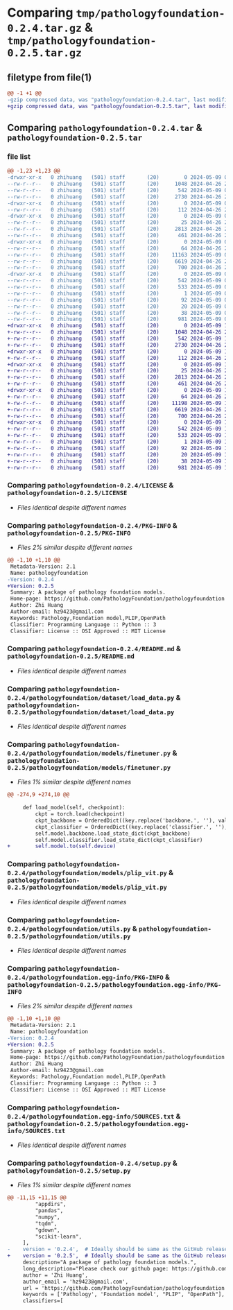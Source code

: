 # Comparing `tmp/pathologyfoundation-0.2.4.tar.gz` & `tmp/pathologyfoundation-0.2.5.tar.gz`

## filetype from file(1)

```diff
@@ -1 +1 @@
-gzip compressed data, was "pathologyfoundation-0.2.4.tar", last modified: Thu May  9 01:26:13 2024, max compression
+gzip compressed data, was "pathologyfoundation-0.2.5.tar", last modified: Thu May  9 18:27:06 2024, max compression
```

## Comparing `pathologyfoundation-0.2.4.tar` & `pathologyfoundation-0.2.5.tar`

### file list

```diff
@@ -1,23 +1,23 @@
-drwxr-xr-x   0 zhihuang   (501) staff       (20)        0 2024-05-09 01:26:13.465820 pathologyfoundation-0.2.4/
--rw-r--r--   0 zhihuang   (501) staff       (20)     1048 2024-04-26 21:38:18.000000 pathologyfoundation-0.2.4/LICENSE
--rw-r--r--   0 zhihuang   (501) staff       (20)      542 2024-05-09 01:26:13.464808 pathologyfoundation-0.2.4/PKG-INFO
--rw-r--r--   0 zhihuang   (501) staff       (20)     2730 2024-04-26 21:38:18.000000 pathologyfoundation-0.2.4/README.md
-drwxr-xr-x   0 zhihuang   (501) staff       (20)        0 2024-05-09 01:26:13.450374 pathologyfoundation-0.2.4/pathologyfoundation/
--rw-r--r--   0 zhihuang   (501) staff       (20)      112 2024-04-26 21:38:18.000000 pathologyfoundation-0.2.4/pathologyfoundation/__init__.py
-drwxr-xr-x   0 zhihuang   (501) staff       (20)        0 2024-05-09 01:26:13.462340 pathologyfoundation-0.2.4/pathologyfoundation/dataset/
--rw-r--r--   0 zhihuang   (501) staff       (20)       25 2024-04-26 21:38:18.000000 pathologyfoundation-0.2.4/pathologyfoundation/dataset/__init__.py
--rw-r--r--   0 zhihuang   (501) staff       (20)     2813 2024-04-26 21:38:18.000000 pathologyfoundation-0.2.4/pathologyfoundation/dataset/load_data.py
--rw-r--r--   0 zhihuang   (501) staff       (20)      461 2024-04-26 22:13:48.000000 pathologyfoundation-0.2.4/pathologyfoundation/model_zoo.py
-drwxr-xr-x   0 zhihuang   (501) staff       (20)        0 2024-05-09 01:26:13.463989 pathologyfoundation-0.2.4/pathologyfoundation/models/
--rw-r--r--   0 zhihuang   (501) staff       (20)       64 2024-04-26 21:38:18.000000 pathologyfoundation-0.2.4/pathologyfoundation/models/__init__.py
--rw-r--r--   0 zhihuang   (501) staff       (20)    11163 2024-05-09 01:25:24.000000 pathologyfoundation-0.2.4/pathologyfoundation/models/finetuner.py
--rw-r--r--   0 zhihuang   (501) staff       (20)     6619 2024-04-26 21:38:18.000000 pathologyfoundation-0.2.4/pathologyfoundation/models/plip_vit.py
--rw-r--r--   0 zhihuang   (501) staff       (20)      700 2024-04-26 21:38:18.000000 pathologyfoundation-0.2.4/pathologyfoundation/utils.py
-drwxr-xr-x   0 zhihuang   (501) staff       (20)        0 2024-05-09 01:26:13.457533 pathologyfoundation-0.2.4/pathologyfoundation.egg-info/
--rw-r--r--   0 zhihuang   (501) staff       (20)      542 2024-05-09 01:26:13.000000 pathologyfoundation-0.2.4/pathologyfoundation.egg-info/PKG-INFO
--rw-r--r--   0 zhihuang   (501) staff       (20)      533 2024-05-09 01:26:13.000000 pathologyfoundation-0.2.4/pathologyfoundation.egg-info/SOURCES.txt
--rw-r--r--   0 zhihuang   (501) staff       (20)        1 2024-05-09 01:26:13.000000 pathologyfoundation-0.2.4/pathologyfoundation.egg-info/dependency_links.txt
--rw-r--r--   0 zhihuang   (501) staff       (20)       92 2024-05-09 01:26:13.000000 pathologyfoundation-0.2.4/pathologyfoundation.egg-info/requires.txt
--rw-r--r--   0 zhihuang   (501) staff       (20)       20 2024-05-09 01:26:13.000000 pathologyfoundation-0.2.4/pathologyfoundation.egg-info/top_level.txt
--rw-r--r--   0 zhihuang   (501) staff       (20)       38 2024-05-09 01:26:13.465965 pathologyfoundation-0.2.4/setup.cfg
--rw-r--r--   0 zhihuang   (501) staff       (20)      981 2024-05-09 01:26:06.000000 pathologyfoundation-0.2.4/setup.py
+drwxr-xr-x   0 zhihuang   (501) staff       (20)        0 2024-05-09 18:27:06.300938 pathologyfoundation-0.2.5/
+-rw-r--r--   0 zhihuang   (501) staff       (20)     1048 2024-04-26 21:38:18.000000 pathologyfoundation-0.2.5/LICENSE
+-rw-r--r--   0 zhihuang   (501) staff       (20)      542 2024-05-09 18:27:06.300172 pathologyfoundation-0.2.5/PKG-INFO
+-rw-r--r--   0 zhihuang   (501) staff       (20)     2730 2024-04-26 21:38:18.000000 pathologyfoundation-0.2.5/README.md
+drwxr-xr-x   0 zhihuang   (501) staff       (20)        0 2024-05-09 18:27:06.283444 pathologyfoundation-0.2.5/pathologyfoundation/
+-rw-r--r--   0 zhihuang   (501) staff       (20)      112 2024-04-26 21:38:18.000000 pathologyfoundation-0.2.5/pathologyfoundation/__init__.py
+drwxr-xr-x   0 zhihuang   (501) staff       (20)        0 2024-05-09 18:27:06.297665 pathologyfoundation-0.2.5/pathologyfoundation/dataset/
+-rw-r--r--   0 zhihuang   (501) staff       (20)       25 2024-04-26 21:38:18.000000 pathologyfoundation-0.2.5/pathologyfoundation/dataset/__init__.py
+-rw-r--r--   0 zhihuang   (501) staff       (20)     2813 2024-04-26 21:38:18.000000 pathologyfoundation-0.2.5/pathologyfoundation/dataset/load_data.py
+-rw-r--r--   0 zhihuang   (501) staff       (20)      461 2024-04-26 22:13:48.000000 pathologyfoundation-0.2.5/pathologyfoundation/model_zoo.py
+drwxr-xr-x   0 zhihuang   (501) staff       (20)        0 2024-05-09 18:27:06.299280 pathologyfoundation-0.2.5/pathologyfoundation/models/
+-rw-r--r--   0 zhihuang   (501) staff       (20)       64 2024-04-26 21:38:18.000000 pathologyfoundation-0.2.5/pathologyfoundation/models/__init__.py
+-rw-r--r--   0 zhihuang   (501) staff       (20)    11198 2024-05-09 18:26:37.000000 pathologyfoundation-0.2.5/pathologyfoundation/models/finetuner.py
+-rw-r--r--   0 zhihuang   (501) staff       (20)     6619 2024-04-26 21:38:18.000000 pathologyfoundation-0.2.5/pathologyfoundation/models/plip_vit.py
+-rw-r--r--   0 zhihuang   (501) staff       (20)      700 2024-04-26 21:38:18.000000 pathologyfoundation-0.2.5/pathologyfoundation/utils.py
+drwxr-xr-x   0 zhihuang   (501) staff       (20)        0 2024-05-09 18:27:06.292713 pathologyfoundation-0.2.5/pathologyfoundation.egg-info/
+-rw-r--r--   0 zhihuang   (501) staff       (20)      542 2024-05-09 18:27:06.000000 pathologyfoundation-0.2.5/pathologyfoundation.egg-info/PKG-INFO
+-rw-r--r--   0 zhihuang   (501) staff       (20)      533 2024-05-09 18:27:06.000000 pathologyfoundation-0.2.5/pathologyfoundation.egg-info/SOURCES.txt
+-rw-r--r--   0 zhihuang   (501) staff       (20)        1 2024-05-09 18:27:06.000000 pathologyfoundation-0.2.5/pathologyfoundation.egg-info/dependency_links.txt
+-rw-r--r--   0 zhihuang   (501) staff       (20)       92 2024-05-09 18:27:06.000000 pathologyfoundation-0.2.5/pathologyfoundation.egg-info/requires.txt
+-rw-r--r--   0 zhihuang   (501) staff       (20)       20 2024-05-09 18:27:06.000000 pathologyfoundation-0.2.5/pathologyfoundation.egg-info/top_level.txt
+-rw-r--r--   0 zhihuang   (501) staff       (20)       38 2024-05-09 18:27:06.301006 pathologyfoundation-0.2.5/setup.cfg
+-rw-r--r--   0 zhihuang   (501) staff       (20)      981 2024-05-09 18:26:15.000000 pathologyfoundation-0.2.5/setup.py
```

### Comparing `pathologyfoundation-0.2.4/LICENSE` & `pathologyfoundation-0.2.5/LICENSE`

 * *Files identical despite different names*

### Comparing `pathologyfoundation-0.2.4/PKG-INFO` & `pathologyfoundation-0.2.5/PKG-INFO`

 * *Files 2% similar despite different names*

```diff
@@ -1,10 +1,10 @@
 Metadata-Version: 2.1
 Name: pathologyfoundation
-Version: 0.2.4
+Version: 0.2.5
 Summary: A package of pathology foundation models.
 Home-page: https://github.com/PathologyFoundation/pathologyfoundation
 Author: Zhi Huang
 Author-email: hz9423@gmail.com
 Keywords: Pathology,Foundation model,PLIP,OpenPath
 Classifier: Programming Language :: Python :: 3
 Classifier: License :: OSI Approved :: MIT License
```

### Comparing `pathologyfoundation-0.2.4/README.md` & `pathologyfoundation-0.2.5/README.md`

 * *Files identical despite different names*

### Comparing `pathologyfoundation-0.2.4/pathologyfoundation/dataset/load_data.py` & `pathologyfoundation-0.2.5/pathologyfoundation/dataset/load_data.py`

 * *Files identical despite different names*

### Comparing `pathologyfoundation-0.2.4/pathologyfoundation/models/finetuner.py` & `pathologyfoundation-0.2.5/pathologyfoundation/models/finetuner.py`

 * *Files 1% similar despite different names*

```diff
@@ -274,9 +274,10 @@
 
     def load_model(self, checkpoint):
         ckpt = torch.load(checkpoint)
         ckpt_backbone = OrderedDict((key.replace('backbone.', ''), value) for key, value in ckpt.items() if key.startswith('backbone.'))
         ckpt_classifier = OrderedDict((key.replace('classifier.', ''), value) for key, value in ckpt.items() if key.startswith('classifier.'))
         self.model.backbone.load_state_dict(ckpt_backbone)
         self.model.classifier.load_state_dict(ckpt_classifier)
+        self.model.to(self.device)
```

### Comparing `pathologyfoundation-0.2.4/pathologyfoundation/models/plip_vit.py` & `pathologyfoundation-0.2.5/pathologyfoundation/models/plip_vit.py`

 * *Files identical despite different names*

### Comparing `pathologyfoundation-0.2.4/pathologyfoundation/utils.py` & `pathologyfoundation-0.2.5/pathologyfoundation/utils.py`

 * *Files identical despite different names*

### Comparing `pathologyfoundation-0.2.4/pathologyfoundation.egg-info/PKG-INFO` & `pathologyfoundation-0.2.5/pathologyfoundation.egg-info/PKG-INFO`

 * *Files 2% similar despite different names*

```diff
@@ -1,10 +1,10 @@
 Metadata-Version: 2.1
 Name: pathologyfoundation
-Version: 0.2.4
+Version: 0.2.5
 Summary: A package of pathology foundation models.
 Home-page: https://github.com/PathologyFoundation/pathologyfoundation
 Author: Zhi Huang
 Author-email: hz9423@gmail.com
 Keywords: Pathology,Foundation model,PLIP,OpenPath
 Classifier: Programming Language :: Python :: 3
 Classifier: License :: OSI Approved :: MIT License
```

### Comparing `pathologyfoundation-0.2.4/pathologyfoundation.egg-info/SOURCES.txt` & `pathologyfoundation-0.2.5/pathologyfoundation.egg-info/SOURCES.txt`

 * *Files identical despite different names*

### Comparing `pathologyfoundation-0.2.4/setup.py` & `pathologyfoundation-0.2.5/setup.py`

 * *Files 1% similar despite different names*

```diff
@@ -11,15 +11,15 @@
         "appdirs",
         "pandas",
         "numpy",
         "tqdm",
         "gdown",
         "scikit-learn",
     ],
-    version = '0.2.4',  # Ideally should be same as the GitHub release tag varsion
+    version = '0.2.5',  # Ideally should be same as the GitHub release tag varsion
     description="A package of pathology foundation models.",
     long_description="Please check our github page: https://github.com/PathologyFoundation/pathologyfoundation",
     author = 'Zhi Huang',
     author_email = 'hz9423@gmail.com',
     url = 'https://github.com/PathologyFoundation/pathologyfoundation',
     keywords = ['Pathology', 'Foundation model', "PLIP", "OpenPath"],
     classifiers=[
```

